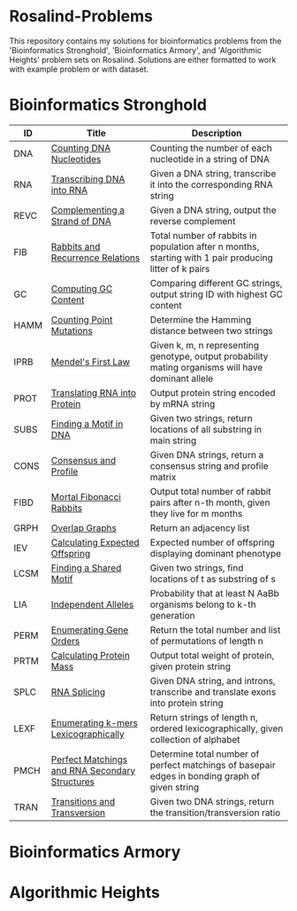 # Rosalind-Problems
This repository contains my solutions for bioinformatics problems from the 'Bioinformatics Stronghold', 'Bioinformatics Armory', and 'Algorithmic Heights' problem sets on Rosalind. 
Solutions are either formatted to work with example problem or with dataset.

# Bioinformatics Stronghold
| ID   | Title   | Description   |
| ---- | ------- | ------------- |
| DNA  | [Counting DNA Nucleotides](https://github.com/thejesnair/Rosalind-Problems/blob/main/Counting%20DNA%20Nucleotides) | Counting the number of each nucleotide in a string of DNA
| RNA | [Transcribing DNA into RNA](https://github.com/thejesnair/Rosalind-Problems/blob/main/Transcribing%20DNA%20into%20RNA) | Given a DNA string, transcribe it into the corresponding RNA string
| REVC | [Complementing a Strand of DNA](https://github.com/thejesnair/Rosalind-Problems/blob/main/Complementing%20Strand%20of%20DNA) | Given a DNA string, output the reverse complement
| FIB | [Rabbits and Recurrence Relations](https://github.com/thejesnair/Rosalind-Problems/blob/main/Rabbits%20and%20Recurrence%20Relations) | Total number of rabbits in population after n months, starting with 1 pair producing litter of k pairs
| GC | [Computing GC Content](https://github.com/thejesnair/Rosalind-Problems/blob/main/Computing%20GC%20Content) | Comparing different GC strings, output string ID with highest GC content
| HAMM | [Counting Point Mutations](https://github.com/thejesnair/Rosalind-Problems/blob/main/Counting%20Point%20Mutations) | Determine the Hamming distance between two strings
| IPRB | [Mendel's First Law](https://github.com/thejesnair/Rosalind-Problems/blob/main/Mendel's%20First%20Law) | Given k, m, n representing genotype, output probability mating organisms will have dominant allele
| PROT | [Translating RNA into Protein](https://github.com/thejesnair/Rosalind-Problems/blob/main/Translating%20RNA%20into%20Protein) | Output protein string encoded by mRNA string
| SUBS | [Finding a Motif in DNA](https://github.com/thejesnair/Rosalind-Problems/blob/main/Finding%20a%20Motif%20in%20DNA) | Given two strings, return locations of all substring in main string
| CONS | [Consensus and Profile]() | Given DNA strings, return a consensus string and profile matrix
| FIBD | [Mortal Fibonacci Rabbits]() | Output total number of rabbit pairs after n-th month, given they live for m months
| GRPH | [Overlap Graphs]() | Return an adjacency list
| IEV | [Calculating Expected Offspring]() | Expected number of offspring displaying dominant phenotype
| LCSM | [Finding a Shared Motif]() | Given two strings, find locations of t as substring of s
| LIA | [Independent Alleles]() | Probability that at least N AaBb organisms belong to k-th generation
| PERM | [Enumerating Gene Orders]() | Return the total number and list of permutations of length n
| PRTM | [Calculating Protein Mass]() | Output total weight of protein, given protein string
| SPLC | [RNA Splicing]() | Given DNA string, and introns, transcribe and translate exons into protein string
| LEXF | [Enumerating k-mers Lexicographically]() | Return strings of length n, ordered lexicographically, given collection of alphabet
| PMCH | [Perfect Matchings and RNA Secondary Structures]() | Determine total number of perfect matchings of basepair edges in bonding graph of given string
| TRAN | [Transitions and Transversion]() | Given two DNA strings, return the transition/transversion ratio

# Bioinformatics Armory


# Algorithmic Heights
